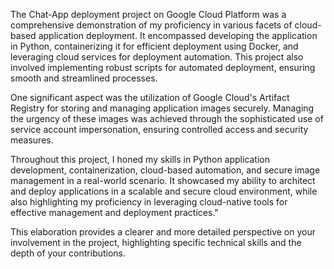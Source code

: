 The Chat-App deployment project on Google Cloud Platform was a comprehensive demonstration of my proficiency in various facets of cloud-based application deployment. It encompassed developing the application in Python, containerizing it for efficient deployment using Docker, and leveraging cloud services for deployment automation. This project also involved implementing robust scripts for automated deployment, ensuring smooth and streamlined processes.

One significant aspect was the utilization of Google Cloud's Artifact Registry for storing and managing application images securely. Managing the urgency of these images was achieved through the sophisticated use of service account impersonation, ensuring controlled access and security measures.

Throughout this project, I honed my skills in Python application development, containerization, cloud-based automation, and secure image management in a real-world scenario. It showcased my ability to architect and deploy applications in a scalable and secure cloud environment, while also highlighting my proficiency in leveraging cloud-native tools for effective management and deployment practices."

This elaboration provides a clearer and more detailed perspective on your involvement in the project, highlighting specific technical skills and the depth of your contributions.

